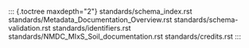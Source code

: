 ::: {.toctree maxdepth="2"}
standards/schema_index.rst standards/Metadata_Documentation_Overview.rst
standards/schema-validation.rst standards/identifiers.rst
standards/NMDC_MIxS_Soil_documentation.rst standards/credits.rst
:::
